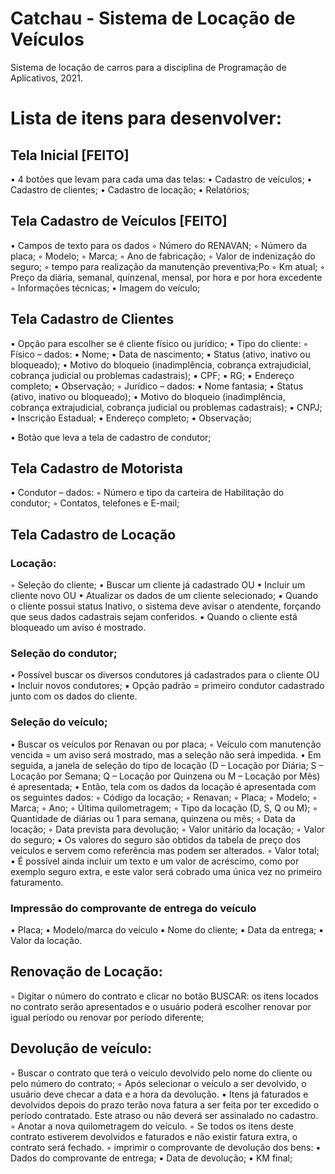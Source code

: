 # Catchau - Sistema de Locação de Veículos
Sistema de locação de carros para a disciplina de Programação de Aplicativos, 2021.

# Lista de itens para desenvolver:

## Tela Inicial [FEITO]

•	4 botões que levam para cada uma das telas:
•	Cadastro de veículos;
•	Cadastro de clientes;
•	Cadastro de locação;
•	Relatórios;

## Tela Cadastro de Veículos [FEITO]

•	Campos de texto para os dados
◦	Número do RENAVAN;
◦	Número da placa;
◦	Modelo;
◦	Marca;
◦	Ano de fabricação;
◦	Valor de indenização do seguro;
◦	tempo para realização da manutenção preventiva;Po
◦	Km atual;
◦	Preço da diária, semanal, quinzenal, mensal, por hora e por hora excedente
◦	Informações técnicas;
•	Imagem do veículo;

## Tela Cadastro de Clientes

•	Opção para escolher se é cliente físico ou jurídico;
•	Tipo do cliente:
◦	Físico – dados:
▪	Nome;
▪	Data de nascimento;
▪	Status (ativo, inativo ou bloqueado);
•	Motivo do bloqueio (inadimplência, cobrança extrajudicial, cobrança judicial ou problemas cadastrais);
▪	CPF;
▪	RG;
▪	Endereço completo;
▪	Observação;
◦	Jurídico – dados:
▪	Nome fantasia;
▪	Status (ativo, inativo ou bloqueado);
•	Motivo do bloqueio (inadimplência, cobrança extrajudicial, cobrança judicial ou problemas cadastrais);
▪	CNPJ;
▪	Inscrição Estadual;
▪	Endereço completo;
▪	Observação;

•	Botão que leva a tela de cadastro de condutor;

## Tela Cadastro de Motorista

•	Condutor – dados:
◦	Número e tipo da carteira de Habilitação do condutor;
◦	Contatos, telefones e E-mail;

## Tela Cadastro de Locação

### Locação:
◦	Seleção do cliente;
•	Buscar um cliente já cadastrado OU
•	Incluir um cliente novo OU
•	Atualizar os dados de um cliente selecionado;
▪	Quando o cliente possui status Inativo, o sistema deve avisar o atendente, forçando que seus dados cadastrais sejam conferidos.
▪	Quando o cliente está bloqueado um aviso é mostrado.

### Seleção do condutor;
•	Possível buscar os diversos condutores já cadastrados para o cliente OU
•	Incluir novos condutores;
▪	Opção padrão =  primeiro condutor cadastrado junto com os dados do cliente.

### Seleção do veículo;
•	Buscar os veículos por Renavan ou por placa;
◦	Veículo com manutenção vencida = um aviso será mostrado, mas a seleção não será impedida.
•	Em seguida, a janela de seleção do tipo de locação (D – Locação por Diária; S – Locação por Semana; Q – Locação por Quinzena ou M – Locação por Mês) é apresentada;
•	Então, tela com os dados da locação é apresentada com os seguintes dados:
◦	Código da locação;
◦	Renavan;
◦	Placa;
◦	Modelo;
◦	Marca;
◦	Ano;
◦	Última quilometragem;
◦	Tipo da locação (D, S, Q ou M);
◦	Quantidade de diárias ou 1 para semana, quinzena ou mês;
◦	Data da locação;
◦	Data prevista para devolução;
◦	Valor unitário da locação;
◦	Valor do seguro;
▪	Os valores do seguro são obtidos da tabela de preço dos veículos e servem como referência mas podem ser alterados.
◦	Valor total;
•	É possível ainda incluir um texto e um valor de acréscimo, como por exemplo seguro extra, e este valor será cobrado uma única vez no primeiro faturamento.

### Impressão do comprovante de entrega do veículo
▪	Placa;
▪	Modelo/marca do veículo
▪	Nome do cliente;
▪	Data da entrega;
▪	Valor da locação.

## Renovação de Locação:
◦	Digitar o número do contrato e clicar no botão BUSCAR: os itens locados no contrato serão apresentados e o usuário poderá escolher renovar por igual período ou renovar por período diferente;

## Devolução de veículo:
◦	Buscar o contrato que terá o veículo devolvido pelo nome do cliente ou pelo número do contrato;
◦	Após selecionar o veículo a ser devolvido, o usuário deve checar a data e a hora da devolução.
▪	Itens já faturados e devolvidos depois do prazo terão nova fatura a ser feita por ter excedido o período contratado. Este atraso ou não deverá ser assinalado no cadastro.
◦	Anotar a nova quilometragem do veículo.
◦	Se todos os itens deste contrato estiverem devolvidos e faturados e não existir fatura extra, o contrato será fechado.
◦	imprimir o comprovante de devolução dos bens:
▪	Dados do comprovante de entrega;
▪	Data de devolução;
▪	KM final;
